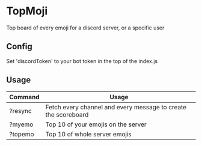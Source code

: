 # TopMoji

Top board of every emoji for a discord server, or a specific user

## Config

Set 'discordToken' to your bot token in the top of the index.js

## Usage

| Command | Usage                                                          |
| ------- | -------------------------------------------------------------- |
| ?resync | Fetch every channel and every message to create the scoreboard |
| ?myemo  | Top 10 of your emojis on the server                            |
| ?topemo | Top 10 of whole server emojis                                  |
